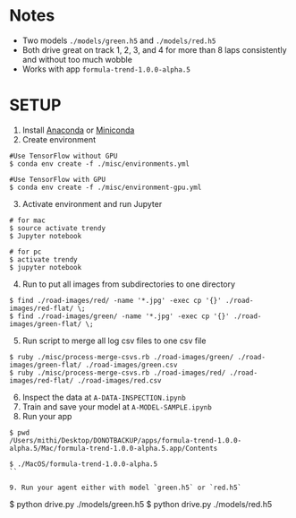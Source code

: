 # Notes
- Two models `./models/green.h5` and `./models/red.h5`
- Both drive great on track 1, 2, 3, and 4 for more than 8 laps consistently and without too much wobble
- Works with app `formula-trend-1.0.0-alpha.5`

# SETUP

1. Install [Anaconda](https://www.continuum.io/downloads) or [Miniconda](https://conda.io/miniconda.html)
2. Create environment
```
#Use TensorFlow without GPU
$ conda env create -f ./misc/environments.yml

#Use TensorFlow with GPU
$ conda env create -f ./misc/environment-gpu.yml
```
3. Activate environment and run Jupyter

```
# for mac
$ source activate trendy
$ Jupyter notebook

# for pc
$ activate trendy
$ jupyter notebook
```
4. Run to put all images from subdirectories to one directory
```
$ find ./road-images/red/ -name '*.jpg' -exec cp '{}' ./road-images/red-flat/ \;
$ find ./road-images/green/ -name '*.jpg' -exec cp '{}' ./road-images/green-flat/ \;
```
5. Run script to merge all log csv files to one csv file
```
$ ruby ./misc/process-merge-csvs.rb ./road-images/green/ ./road-images/green-flat/ ./road-images/green.csv
$ ruby ./misc/process-merge-csvs.rb ./road-images/red/ ./road-images/red-flat/ ./road-images/red.csv
```

6. Inspect the data at `A-DATA-INSPECTION.ipynb`
7. Train and save your model at `A-MODEL-SAMPLE.ipynb`
8. Run your app
```
$ pwd
/Users/mithi/Desktop/DONOTBACKUP/apps/formula-trend-1.0.0-alpha.5/Mac/formula-trend-1.0.0-alpha.5.app/Contents

$ ./MacOS/formula-trend-1.0.0-alpha.5
``

9. Run your agent either with model `green.h5` or `red.h5`
```
$ python drive.py ./models/green.h5
$ python drive.py ./models/red.h5

```

